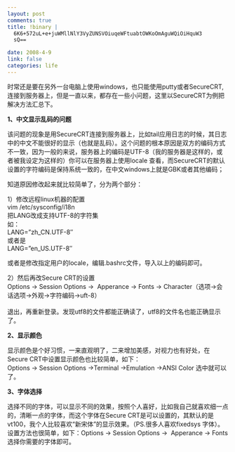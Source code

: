 ```yaml
--- 
layout: post
comments: true
title: !binary |
  6K6+572uL+e+juWMllNlY3VyZUNSVOiuqeWFtuabtOWKoOmAguWQiOiHquW3
  sQ==

date: 2008-4-9
link: false
categories: life
---
```

<p>时常还是要在另外一台电脑上使用windows，也只能使用putty或者SecureCRT,连接到服务器上，但是一直以来，都存在一些小问题，这里以SecureCRT为例把解决方法汇总下。</p>
<p><strong>1、中文显示乱码的问题</strong></p>
<p>该问题的现象是用SecureCRT连接到服务器上，比如tail应用日志的时候，其日志中的中文不能很好的显示（也就是乱码）。这个问题的根本原因是双方的编码方式不一致，因为一般的来说，服务器上的编码是UTF-8（我的服务器是这样的，或者被我设定为这样的）你可以在服务器上使用locale 查看，而SecureCRT的默认设置的字符编码是保持系统一致的，在中文windows上就是GBK或者其他编码；</p>
<p>知道原因修改起来就比较简单了，分为两个部分：</p>
<p>1）修改远程linux机器的配置<br />
vim /etc/sysconfig/i18n<br />
把LANG改成支持UTF-8的字符集<br />
如：<br />
LANG=&rdquo;zh_CN.UTF-8&Prime;<br />
或者是<br />
LANG=&rdquo;en_US.UTF-8&Prime;</p>
<p>或者是修改指定用户的locale，编辑.bashrc文件，导入以上的编码即可。</p>
<p>2）然后再改Secure CRT的设置<br />
Options -&gt; Session Options -&gt;&nbsp; Apperance -&gt; Fonts -&gt; Character（选项-&gt;会话选项-&gt;外观-&gt;字符编码-&gt;uft-8）<br />
<br />
退出，再重新登录。发现utf8的文件都能正确读了，utf8的文件名也能正确显示了。</p>
<p><strong>2、显示颜色</strong></p>
<p>显示颜色是个好习惯，一来直观明了，二来增加美感，对视力也有好处，在Secure CRT中设置显示颜色也比较简单，如下：<br />
Options -&gt; Session Options -&gt;Terminal -&gt;Emulation -&gt;ANSI Color 选中就可以了。</p>
<p><strong>3、字体选择</strong></p>
<p>选择不同的字体，可以显示不同的效果，按照个人喜好，比如我自己就喜欢细一点的，清晰一点的字体，而这个字体在Secure CRT是可以设置的，其默认的是vt100，我个人比较喜欢&ldquo;新宋体&rdquo;的显示效果。（PS.很多人喜欢fixedsys 字体）。设置方法也很简单，如下：Options -&gt; Session Options -&gt;&nbsp; Apperance -&gt; Fonts 选择你需要的字体即可。</p>
